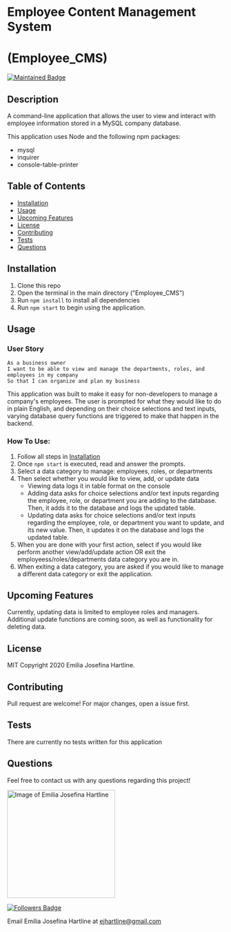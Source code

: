 # Employee Content Management System
# (Employee_CMS)

[![Maintained Badge](https://img.shields.io/badge/Maintained%3F-yes-green.svg)](https://github.com/emijoha)

## Description

A command-line application that allows the user to view and interact with employee information stored in a MySQL company database. 

This application uses Node and the following npm packages:

* mysql
* inquirer
* console-table-printer

## Table of Contents

* [Installation](#installation)
* [Usage](#usage)
* [Upcoming Features](#upcoming-features)
* [License](#license)
* [Contributing](#contributing)
* [Tests](#tests)
* [Questions](#questions)

## Installation

1. Clone this repo 
2. Open the terminal in the main directory ("Employee_CMS") 
3. Run `npm install` to install all dependencies 
4. Run `npm start` to begin using the application.

## Usage

### User Story

```
As a business owner
I want to be able to view and manage the departments, roles, and employees in my company
So that I can organize and plan my business
```

This application was built to make it easy for non-developers to manage a company's employees. The user is prompted for what they would like to do in plain English, and depending on their choice selections and text inputs, varying database query functions are triggered to make that happen in the backend.

### How To Use:

1. Follow all steps in [Installation](#installation)
2. Once `npm start` is executed, read and answer the prompts.
3. Select a data category to manage: employees, roles, or departments
4. Then select whether you would like to view, add, or update data
    * Viewing data logs it in table format on the console
    * Adding data asks for choice selections and/or text inputs regarding the employee, role, or department you are adding to the database. Then, it adds it to the database and logs the updated table.
    * Updating data asks for choice selections and/or text inputs regarding the employee,
    role, or department you want to update, and its new value. Then, it updates it on the database and logs the updated table.
5. When you are done with your first action, select if you would like perform another view/add/update action OR exit the employeess/roles/departments data category you are in.
6. When exiting a data category, you are asked if you would like to manage a different data category or exit the application.

## Upcoming Features

Currently, updating data is limited to employee roles and managers. Additional update functions are coming soon, as well as functionality for deleting data.

## License

MIT
Copyright 2020 Emilia Josefina Hartline.

## Contributing

Pull request are welcome! For major changes, open a issue first.

## Tests

There are currently no tests written for this application

## Questions

Feel free to contact us with any questions regarding this project!

<img src="https://avatars0.githubusercontent.com/u/60240293?v=4" alt="Image of Emilia Josefina Hartline" width="250"/>

[![Followers Badge](https://img.shields.io/badge/Followers-2-yellow)](https://github.com/emijoha)

Email Emilia Josefina Hartline at ejhartline@gmail.com 

